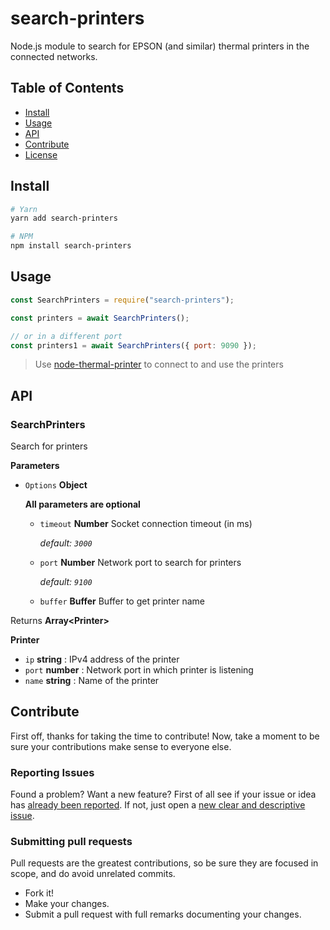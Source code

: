 # search-printers

Node.js module to search for EPSON (and similar) thermal printers in the connected networks.

## Table of Contents

- [Install](#install)
- [Usage](#usage)
- [API](#api)
- [Contribute](#contribute)
- [License](https://github.com/hadeeb/search-printers/blob/master/LICENSE)

## Install

```bash
# Yarn
yarn add search-printers

# NPM
npm install search-printers
```

## Usage

```js
const SearchPrinters = require("search-printers");

const printers = await SearchPrinters();

// or in a different port
const printers1 = await SearchPrinters({ port: 9090 });
```

> Use [node-thermal-printer](https://www.npmjs.com/package/node-thermal-printer) to connect to and use the printers

## API

### SearchPrinters

Search for printers

**Parameters**

- `Options` **Object**

  **All parameters are optional**

  - `timeout` **Number** Socket connection timeout (in ms)

    _default: `3000`_

  - `port` **Number** Network port to search for printers

    _default: `9100`_

  - `buffer` **Buffer** Buffer to get printer name

Returns **Array&lt;Printer&gt;**

**Printer**

- `ip` **string** : IPv4 address of the printer
- `port` **number** : Network port in which printer is listening
- `name` **string** : Name of the printer

## Contribute

First off, thanks for taking the time to contribute!
Now, take a moment to be sure your contributions make sense to everyone else.

### Reporting Issues

Found a problem? Want a new feature? First of all see if your issue or idea has [already been reported](https://github.com/hadeeb/search-printers/issues).
If not, just open a [new clear and descriptive issue](https://github.com/hadeeb/search-printers/issues/new).

### Submitting pull requests

Pull requests are the greatest contributions, so be sure they are focused in scope, and do avoid unrelated commits.

- Fork it!
- Make your changes.
- Submit a pull request with full remarks documenting your changes.
